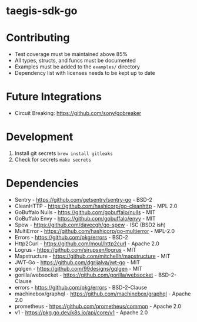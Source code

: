 # taegis-sdk-go

# Contributing
* Test coverage must be maintained above 85%
* All types, structs, and funcs must be documented
* Examples must be added to the `examples/` directory
* Dependency list with licenses needs to be kept up to date

# Future Integrations

* Circuit Breaking: https://github.com/sony/gobreaker

# Development

1. Install git secrets `brew install gitleaks`
2. Check for secrets  `make secrets`

# Dependencies

* Sentry - https://github.com/getsentry/sentry-go - BSD-2
* CleanHTTP - https://github.com/hashicorp/go-cleanhttp - MPL 2.0
* GoBuffalo Nulls - https://github.com/gobuffalo/nulls - MIT
* GoBuffalo Envy - https://github.com/gobuffalo/envy - MIT
* Spew - https://github.com/davecgh/go-spew - ISC (BSD2 ish)
* MultiError - https://github.com/hashicorp/go-multierror - MPL-2.0
* Errors - https://github.com/pkg/errors - BSD-2
* Http2Curl - https://github.com/moul/http2curl - Apache 2.0
* Logrus - https://github.com/sirupsen/logrus - MIT
* Mapstructure - https://github.com/mitchellh/mapstructure - MIT
* JWT-Go - https://github.com/dgrijalva/jwt-go - MIT
* gqlgen - https://github.com/99designs/gqlgen - MIT
* gorilla/websocket - https://github.com/gorilla/websocket - BSD-2-Clause
* errors - https://github.com/pkg/errors - BSD-2-Clause
* machinebox/graphql - https://github.com/machinebox/graphql - Apache 2.0
* prometheus - https://github.com/prometheus/common - Apache 2.0
* v1 - https://pkg.go.dev/k8s.io/api/core/v1 - Apache 2.0

